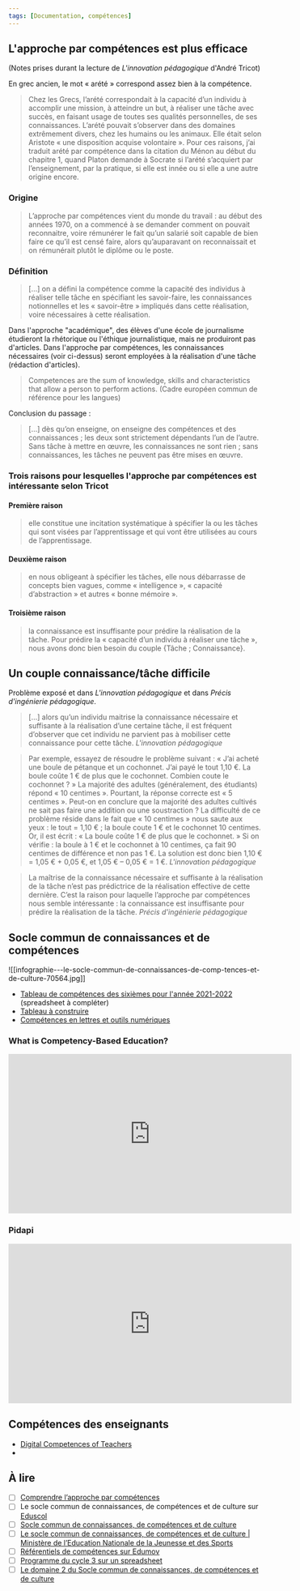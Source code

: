 ```yaml
---
tags: [Documentation, compétences]
---
```


## L'approche par compétences est plus efficace
(Notes prises durant la lecture de *L'innovation pédagogique* d'André Tricot)

En grec ancien, le mot « arété » correspond assez bien à la compétence.

> Chez les Grecs, l’arété correspondait à la capacité d’un individu à accomplir une mission, à atteindre un but, à réaliser une tâche avec succès, en faisant usage de toutes ses qualités personnelles, de ses connaissances. L’arété pouvait s’observer dans des domaines extrêmement divers, chez les humains ou les animaux. Elle était selon Aristote « une disposition acquise volontaire ». Pour ces raisons, j’ai traduit arété par compétence dans la citation du Ménon au début du chapitre 1, quand Platon demande à Socrate si l’arété s’acquiert par l’enseignement, par la pratique, si elle est innée ou si elle a une autre origine encore.

### Origine
> L’approche par compétences vient du monde du travail : au début des années 1970, on a commencé à se demander comment on pouvait reconnaitre, voire rémunérer le fait qu’un salarié soit capable de bien faire ce qu’il est censé faire, alors qu’auparavant on reconnaissait et on rémunérait plutôt le diplôme ou le poste.

### Définition
> [...] on a défini la compétence comme la capacité des individus à réaliser telle tâche en spécifiant les savoir-faire, les connaissances notionnelles et les « savoir-être » impliqués dans cette réalisation, voire nécessaires à cette réalisation.

Dans l'approche "académique", des élèves d'une école de journalisme étudieront la rhétorique ou l'éthique journalistique, mais ne produiront pas d'articles.
Dans l'approche par compétences, les connaissances nécessaires (voir ci-dessus) seront employées à la réalisation d'une tâche (rédaction d'articles).

> Competences are the sum of knowledge, skills and characteristics that allow a person to perform actions. (Cadre européen commun de référence pour les langues)

Conclusion du passage :

> [...] dès qu’on enseigne, on enseigne des compétences et des connaissances ; les deux sont strictement dépendants l’un de l’autre. Sans tâche à mettre en œuvre, les connaissances ne sont rien ; sans connaissances, les tâches ne peuvent pas être mises en œuvre.

### Trois raisons pour lesquelles l'approche par compétences est intéressante selon Tricot
#### Première raison
> elle constitue une incitation systématique à spécifier la ou les tâches qui sont visées par l’apprentissage et qui vont être utilisées au cours de l’apprentissage.

#### Deuxième raison
> en nous obligeant à spécifier les tâches, elle nous débarrasse de concepts bien vagues, comme « intelligence », « capacité d’abstraction » et autres « bonne mémoire ».

#### Troisième raison
> la connaissance est insuffisante pour prédire la réalisation de la tâche. Pour prédire la « capacité d’un individu à réaliser une tâche », nous avons donc bien besoin du couple {Tâche ; Connaissance}.

## Un couple connaissance/tâche difficile 

Problème exposé et dans *L'innovation pédagogique* et dans *Précis d'ingénierie pédagogique*.

> [...] alors qu’un individu maitrise la connaissance nécessaire et suffisante à la réalisation d’une certaine tâche, il est fréquent d’observer que cet individu ne parvient pas à mobiliser cette connaissance pour cette tâche. *L'innovation pédagogique*

> Par exemple, essayez de résoudre le problème suivant : « J’ai acheté une boule de pétanque et un cochonnet. J’ai payé le tout 1,10 €. La boule coûte 1 € de plus que le cochonnet. Combien coute le cochonnet ? » La majorité des adultes (généralement, des étudiants) répond « 10 centimes ». Pourtant, la réponse correcte est « 5 centimes ». Peut-on en conclure que la majorité des adultes cultivés ne sait pas faire une addition ou une soustraction ? La difficulté de ce problème réside dans le fait que « 10 centimes » nous saute aux yeux : le tout = 1,10 € ; la boule coute 1 € et le cochonnet 10 centimes. Or, il est écrit : « La boule coûte 1 € de plus que le cochonnet. » Si on vérifie : la boule à 1 € et le cochonnet à 10 centimes, ça fait 90 centimes de différence et non pas 1 €. La solution est donc bien 1,10 € = 1,05 € + 0,05 €, et 1,05 € – 0,05 € = 1 €. *L'innovation pédagogique*

> La maîtrise de la connaissance nécessaire et suffisante à la réalisation de la tâche n’est pas prédictrice de la réalisation effective de cette dernière. C’est la raison pour laquelle l’approche par compétences nous semble intéressante : la connaissance est insuffisante pour prédire la réalisation de la tâche. *Précis d'ingénierie pédagogique*

## Socle commun de connaissances et de compétences
![[infographie---le-socle-commun-de-connaissances-de-comp-tences-et-de-culture-70564.jpg]]

- [Tableau de compétences des sixièmes pour l'année 2021-2022](https://docs.google.com/spreadsheets/d/1Q1GLuKBT8n1_N2PCQl2GBZjC06CotfRPrZsJ9Tt--hM/edit#gid=681556370) (spreadsheet à compléter)
- [Tableau à construire](https://docs.google.com/spreadsheets/d/1F8E96VlgAdze8pAT0ccWShyH7I4_NJJ4-QlLFLhB0Uw/edit#gid=84120677)
- [Compétences en lettres et outils numériques](https://lettres.ac-versailles.fr/spip.php?article1735)

### What is Competency-Based Education?
<iframe width="560" height="315" src="https://www.youtube.com/embed/RschZFj3vHI" title="YouTube video player" frameborder="0" allow="accelerometer; autoplay; clipboard-write; encrypted-media; gyroscope; picture-in-picture" allowfullscreen></iframe>


### Pidapi
<iframe width="560" height="315" src="https://www.youtube.com/embed/zBIMw5UboZg" title="YouTube video player" frameborder="0" allow="accelerometer; autoplay; clipboard-write; encrypted-media; gyroscope; picture-in-picture" allowfullscreen></iframe>

## Compétences des enseignants
- [Digital Competences of Teachers](https://ec.europa.eu/jrc/communities/en/community/digcompedu-community/discussion/digital-competences-teachers)
- 

## À lire
- [ ] [Comprendre l’approche par compétences](https://livrescience.wordpress.com/2019/05/14/comprendre-lapproche-par-competences/)
- [ ] Le socle commun de connaissances, de compétences et de culture sur [Eduscol](https://eduscol.education.fr/139/le-socle-commun-de-connaissances-de-competences-et-de-culture)
- [ ] [Socle commun de connaissances, de compétences et de culture](https://www.education.gouv.fr/bo/15/Hebdo17/MENE1506516D.htm)
- [ ] [Le socle commun de connaissances, de compétences et de culture | Ministère de l’Education Nationale de la Jeunesse et des Sports](https://www.education.gouv.fr/le-socle-commun-de-connaissances-de-competences-et-de-culture-12512)
- [ ]  [Référentiels de compétences sur Edumov](https://www.edumoov.com/skills_repositories/current)
- [ ]  [Programme du cycle 3 sur un spreadsheet](https://lite.framacalc.org/9ogd-programmecycle3)
- [ ]  [Le domaine 2 du Socle commun de connaissances, de compétences et de culture](http://ekladata.com/W2-1beyZaZVbJhQM9crMnneIxAk.pdf)
